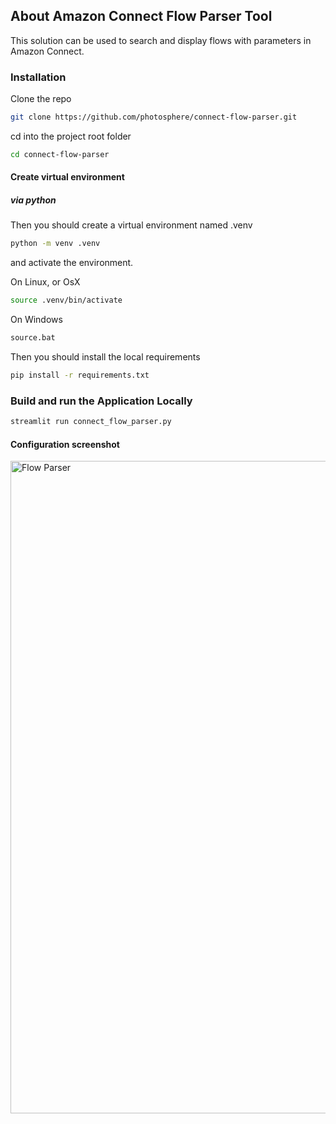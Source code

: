 ## About Amazon Connect Flow Parser Tool
This solution can be used to search and display flows with parameters in Amazon Connect.

### Installation

Clone the repo

```bash
git clone https://github.com/photosphere/connect-flow-parser.git
```

cd into the project root folder

```bash
cd connect-flow-parser
```

#### Create virtual environment

##### via python

Then you should create a virtual environment named .venv

```bash
python -m venv .venv
```

and activate the environment.

On Linux, or OsX 

```bash
source .venv/bin/activate
```
On Windows

```bash
source.bat
```

Then you should install the local requirements

```bash
pip install -r requirements.txt
```
### Build and run the Application Locally

```bash
streamlit run connect_flow_parser.py
```
#### Configuration screenshot
<img width="1044" alt="Flow Parser" src="https://github.com/photosphere/connect-flow-parser/assets/3398595/ab5d6a9e-4e37-4547-9c17-28bb44aed00f">
